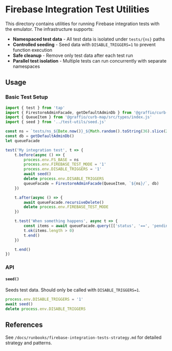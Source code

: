 # Firebase Integration Test Utilities

This directory contains utilities for running Firebase integration tests with the emulator. The infrastructure supports:

- **Namespaced test data** - All test data is isolated under `tests/{ns}` paths
- **Controlled seeding** - Seed data with `DISABLE_TRIGGERS=1` to prevent function execution
- **Safe cleanup** - Remove only test data after each test run
- **Parallel test isolation** - Multiple tests can run concurrently with separate namespaces

## Usage

### Basic Test Setup

```javascript
import { test } from 'tap'
import { FirestoreAdminFacade, getDefaultAdminDb } from '@graffio/curb-map/src/firestore-facade/firestore-admin-facade.js'
import { QueueItem } from '@graffio/curb-map/src/types/index.js'
import { seed } from '../test-utils/seed.js'

const ns = `tests/ns_${Date.now()}_${Math.random().toString(36).slice(2)}`
const db = getDefaultAdminDb()
let queueFacade

test('My integration test', t => {
    t.before(async () => {
        process.env.FS_BASE = ns
        process.env.FIREBASE_TEST_MODE = '1'
        process.env.DISABLE_TRIGGERS = '1'
        await seed()
        delete process.env.DISABLE_TRIGGERS
        queueFacade = FirestoreAdminFacade(QueueItem, `${ns}/`, db)
    })

    t.after(async () => {
        await queueFacade.recursiveDelete()
        delete process.env.FIREBASE_TEST_MODE
    })

    t.test('When something happens', async t => {
        const items = await queueFacade.query([['status', '==', 'pending']])
        t.ok(items.length > 0)
        t.end()
    })

    t.end()
})
```

### API

#### `seed()`
Seeds test data. Should only be called with `DISABLE_TRIGGERS=1`.

```javascript
process.env.DISABLE_TRIGGERS = '1'
await seed()
delete process.env.DISABLE_TRIGGERS
```

## References

See `/docs/runbooks/firebase-integration-tests-strategy.md` for detailed strategy and patterns.
